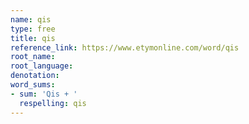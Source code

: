 ```yaml
---
name: qis
type: free
title: qis
reference_link: https://www.etymonline.com/word/qis
root_name: 
root_language: 
denotation: 
word_sums:
- sum: 'Qis + '
  respelling: qis
---
```

